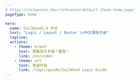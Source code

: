 ```yaml
---
# https://vitepress.dev/reference/default-theme-home-page
pageType: home

hero:
  name: SailWind3.0 中文
  text: "Logic / Layout / Router \n中文帮助手册"
  tagline:
  actions:
    - theme: brand
      text: 想看英文手册？戳我！
      link: /en/index
    - theme: alt
      text: 快速开始
      link: /logic/guide/SailWind Logic Guide
---
```

